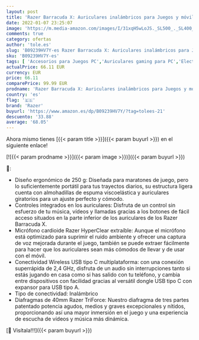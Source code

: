 ```yaml
---
layout: post
title: 'Razer Barracuda X: Auriculares inalámbricos para Juegos y móviles multiplataforma  PC  Playstation  Nintendo Switch y Android   Negro'
date: 2022-01-07 23:25:07
image: 'https://m.media-amazon.com/images/I/31xqH5wLoJS._SL500_._SL400_.jpg'
comments: true
category: ofertas
author: 'tole.es'
slug: 'B09239HV7Y-es Razer Barracuda X: Auriculares inalámbricos para Juegos y...'
sku: 'B09239HV7Y-es'
tags: [ 'Accesorios para Juegos PC','Auriculares gaming para PC','Electrónica','Juegos y Accesorios para PC','Videojuegos','android','razer', ]
actualPrice: 66.11 EUR
currency: EUR
price: 66.11
comparePrice: 99.99 EUR
prodname: 'Razer Barracuda X: Auriculares inalámbricos para Juegos y móviles multiplataforma  PC  Playstation  Nintendo Switch y Android   Negro'
country: 'es'
flag: '🇪🇸'
brand: 'Razer'
buyurl: 'https://www.amazon.es/dp/B09239HV7Y/?tag=tolees-21'
descuento: '33.88'
average: '68.05'
---
```


Ahora mismo tienes [{{< param title >}}]({{< param buyurl >}}) en el siguiente enlace!

[![{{< param prodname >}}]({{< param image >}})]({{< param buyurl >}})

🔎:

- Diseño ergonómico de 250 g: Diseñada para maratones de juego, pero lo suficientemente portátil para tus trayectos diarios, su estructura ligera cuenta con almohadillas de espuma viscoelástica y auriculares giratorios para un ajuste perfecto y cómodo.
- Controles integrados en los auriculares: Disfruta de un control sin esfuerzo de tu música, vídeos y llamadas gracias a los botones de fácil acceso situados en la parte inferior de los auriculares de los Razer Barracuda X.
- Micrófono cardioide Razer HyperClear extraíble: Aunque el micrófono está optimizado para suprimir el ruido ambiente y ofrecer una captura de voz mejorada durante el juego, también se puede extraer fácilmente para hacer que los auriculares sean más cómodos de llevar y de usar con el móvil.
- Conectividad Wireless USB tipo C multiplataforma: con una conexión superrápida de 2,4 GHz, disfruta de un audio sin interrupciones tanto si estás jugando en casa como si has salido con tu teléfono, y cambia entre dispositivos con facilidad gracias al versátil dongle USB tipo C con expansor para USB tipo A.
- Tipo de conectividad: Inalámbrico
- Diafragmas de 40mm Razer TriForce: Nuestro diafragma de tres partes patentado potencia agudos, medios y graves excepcionales y nítidos, proporcionando así una mayor inmersión en el juego y una experiencia de escucha de vídeos y música más dinámica.

[🛒 Visítala!!!]({{< param buyurl >}})
